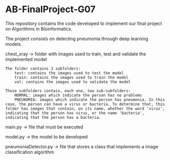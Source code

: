 # AB-FinalProject-G07

This repository contains the code developed to implement our final project on Algorithms in Bioinformatics.

The project consists on detecting pneumonia through deep learning models.



chest_xray -> folder with images used to train, test and validate the implemented model

    The folder contains 3 subfolders: 
        test: contains the images used to test the model
        train: contains the images used to train the model
        val: contains the images used to validate the model

    Those subfolders contain, each one, two sub-subfolders:
        NORMAL: images which indicate the person has no problems
        PNEUNOMIA: images which indicate the person has pneumonia. In this case, the person can have a virus or bacteria. To determine that, this folder has images that contain, on its name, whether the word 'virus', indicating that the person has virus, or the name 'bacteria', indicating that the person has a bacteria.


main.py -> file that must be executed


model.py -> the model to be developed

pneumoniaDetector.py -> file that stores a class that implements a image classification algorithm